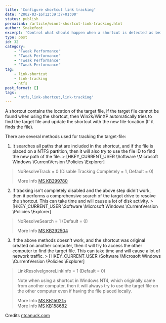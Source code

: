 ```yaml
---
title: 'Configure shortcut link tracking'
date: '2002-03-16T12:39:37+01:00'
status: publish
permalink: /article/winnt-shortcut-link-tracking.html
author: Snakefoot
excerpt: 'Control what should happen when a shortcut is detected as being broken.'
type: post
id: 32
category:
    - 'Tweak Performance'
    - 'Tweak Performance'
    - 'Tweak Performance'
    - 'Tweak Performance'
tag:
    - link-shortcut
    - link-tracking
    - ntfs
post_format: []
tags:
    - 'ntfs,link-shortcut,link-tracking'
---
```

A shortcut contains the location of the target file, if the target file cannot be found when using the shortcut, then Win2k/WinXP automatically tries to find the target file and update the shortcut with the new file-location (If it finds the file).  
  
 There are several methods used for tracking the target-file:

1. It searches all paths that are included in the shortcut, and if the file is placed on a NTFS partition, then it will also try to use the file ID to find the new path of the file. > \[HKEY\_CURRENT\_USER \\Software \\Microsoft Windows \\CurrentVersion \\Policies \\Explorer\]  
  >  NoResolveTrack = 0 (Disable Tracking Completely = 1, Default = 0)  
  >   
  >  More Info [MS KB299780](http://support.microsoft.com/kb/299780 "HOW TO: Disable the NTFS File System Tracking of Broken Shortcut Links [Q299780]")
2. If tracking isn't completely disabled and the above step didn't work, then it performs a comprehensive search of the target drive to resolve the shortcut. This can take time and will cause a lot of disk activity. > \[HKEY\_CURRENT\_USER \\Software \\Microsoft Windows \\CurrentVersion \\Policies \\Explorer\]  
  >  NoResolveSearch = 1 (Default = 0)  
  >   
  >  More Info [MS KB292504](http://support.microsoft.com/kb/292504 "Policy Settings for the Start Menu in Windows XP [Q292504]")
3. If the above methods doesn't work, and the shortcut was original created on another computer, then it will try to access the other computer to find the target file. This can take time and will cause a lot of network traffic. > \[HKEY\_CURRENT\_USER \\Software \\Microsoft Windows \\CurrentVersion \\Policies \\Explorer\]  
  >  LinkResolveIgnoreLinkInfo = 1 (Default = 0)  
  >   
  >  Note when using a shortcut in Windows NT4, which originally came from another computer, then it will always try to use the target file on the other computer even if having the file placed locally.  
  >   
  >  More Info [MS KB150215](http://support.microsoft.com/kb/150215 "Disabling Automatic Network Shortcut Resolution [Q150215]")  
  >  More Info [MS KB158682](http://support.microsoft.com/kb/158682 "Shortcuts Created Under Windows NT 4.0 Resolve to UNC Paths [Q158682]")
 
 Credits [ntcanuck.com](http://ntcanuck.com/)